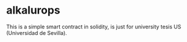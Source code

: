 # alkalurops

This is a simple smart contract in solidity, is just for university tesis US (Universidad de Sevilla).
